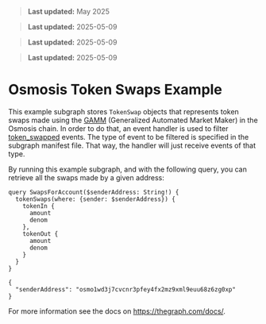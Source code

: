 > **Last updated:** May 2025

> **Last updated:** 2025-05-09

> **Last updated:** 2025-05-09

> **Last updated:** 2025-05-09

# Osmosis Token Swaps Example

This example subgraph stores `TokenSwap` objects that represents token swaps made using the [GAMM](https://docs.osmosis.zone/developing/osmosis-core/modules/spec-gamm.html) (Generalized Automated Market Maker) in the Osmosis chain. In order to do that, an event handler is used to filter [token_swapped](https://github.com/osmosis-labs/osmosis/blob/c8ac95c6a6ea42e934d49599eafc8609b3c6fe61/x/gamm/types/events.go#L13) events. The type of event to be filtered is specified in the subgraph manifest file. That way, the handler will just receive events of that type.

By running this example subgraph, and with the following query, you can retrieve all the swaps made by a given address:

```
query SwapsForAccount($senderAddress: String!) {
  tokenSwaps(where: {sender: $senderAddress}) {
    tokenIn {
      amount
      denom
    },
    tokenOut {
      amount
      denom
    }
  }
}
```
```
{
  "senderAddress": "osmo1wd3j7cvcnr3pfey4fx2mz9xml9euu68z6zg0xp"
}
```
For more information see the docs on https://thegraph.com/docs/.